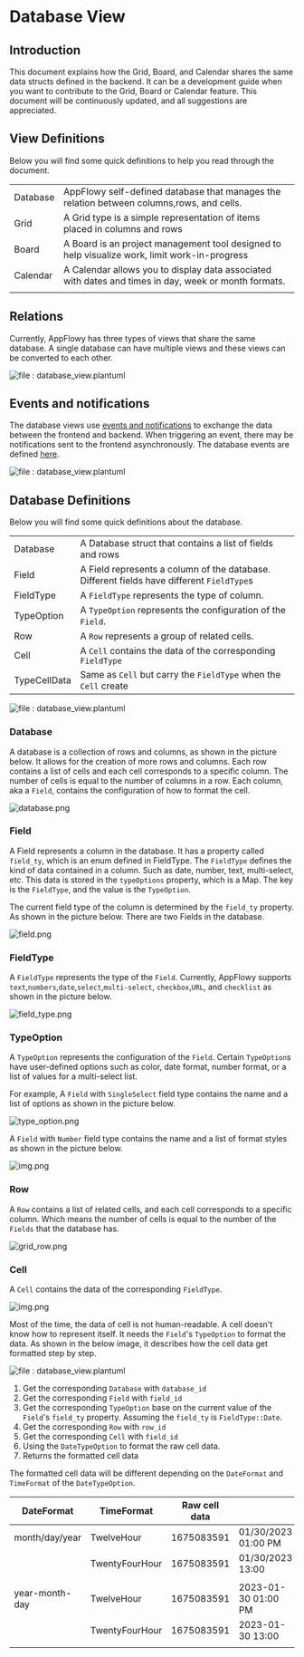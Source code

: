 # Database View

## Introduction

This document explains how the Grid, Board, and Calendar shares the same data structs defined in the backend. It can be a development guide when you want to contribute to the Grid, Board or Calendar feature. This document will be continuously updated, and all suggestions are appreciated.

## View Definitions
Below you will find some quick definitions to help you read through the document.

|          |                                                                                                      |
|----------|------------------------------------------------------------------------------------------------------|
| Database | AppFlowy self-defined database that manages the relation between columns,rows, and cells.            |
| Grid     | A Grid type is a simple representation of items placed in columns and rows                           |
| Board    | A Board is an project management tool designed to help visualize work, limit work-in-progress        |
| Calendar | A Calendar allows you to display data associated with dates and times in day, week or month formats. |
|          |                                                                                                      |

## Relations

Currently, AppFlowy has three types of views that share the same database. A single database can have multiple views and these views can be converted to each other.

![file : database\_view.plantuml](../../../../../uml/output/database\_view.svg)

## Events and notifications

The database views use [events and notifications](https://appflowy.gitbook.io/docs/essential-documentation/contribute-to-appflowy/architecture/frontend/inter-process-communication) to exchange the data between the frontend and backend.
When triggering an event, there may be notifications sent to the frontend asynchronously. The database events are defined [here](https://appflowy.gitbook.io/docs/essential-documentation/contribute-to-appflowy/architecture/frontend/database-view/events).

![file : database\_view.plantuml](../../../../../uml/output/database_view-Events___Notifications.svg)

## Database Definitions

Below you will find some quick definitions about the database.

|              |                                                                                          |
| ------------ | ---------------------------------------------------------------------------------------- |
| Database     | A Database struct that contains a list of fields and rows                              |
| Field        | A Field represents a column of the database. Different fields have different `FieldType`s |
| FieldType    | A `FieldType` represents the type of column.                                             |
| TypeOption   | A `TypeOption` represents the configuration of the `Field`.                              |
| Row          | A `Row` represents a group of related cells.                                             |
| Cell         | A `Cell` contains the data of the corresponding `FieldType`                              |
| TypeCellData | Same as `Cell` but carry the `FieldType` when the `Cell` create                          |

![file : database\_view.plantuml](../../../../../uml/output/database\_view\_classes-Database\_classes\_UML.svg)

### Database
A database is a collection of rows and columns, as shown in the picture below. It allows for the creation of more rows and columns.
Each row contains a list of cells and each cell corresponds to a specific column. The number of cells is equal to
the number of columns in a row. Each column, aka a `Field`, contains the configuration of how to format the cell.

![database.png](assets/database.png)

### Field
A Field represents a column in the database. It has a property called `field_ty`, which is an enum defined in FieldType.
The `FieldType` defines the kind of data contained in a column. Such as date, number, text, multi-select, etc. This data
is stored in the `typeOptions` property, which is a Map. The key is the `FieldType`, and the value is the `TypeOption`.

The current field type of the column is determined by the `field_ty` property. As shown in the picture below. There are two Fields in the database.

![field.png](assets/field.png)

### FieldType
A `FieldType` represents the type of the `Field`. Currently, AppFlowy supports `text`,`numbers`,`date`,`select`,`multi-select`,
`checkbox`,`URL`, and `checklist` as shown in the picture below.

![field_type.png](assets/field_type.png)

### TypeOption
A `TypeOption` represents the configuration of the `Field`. Certain `TypeOption`s have user-defined options such as color,
date format, number format, or a list of values for a multi-select list.

For example, A `Field` with `SingleSelect` field type contains the name and a list of options as shown in the picture below.

![type_option.png](assets/type_option.png)

A `Field` with `Number` field type contains the name and a list of format styles as shown in the picture below.

![img.png](assets/number_type_option.png)

### Row
A `Row` contains a list of related cells, and each cell corresponds to a specific column. Which means the number of cells is
equal to the number of the `Fields` that the database has.

![grid_row.png](assets/grid_row.png)

### Cell
A `Cell` contains the data of the corresponding `FieldType`.

![img.png](assets/cell.png)

Most of the time, the data of cell is not human-readable. A cell doesn't know how to represent itself. It needs the `Field`'s
`TypeOption` to format the data. As shown in the below image, it describes how the cell data get formatted step by step.

![file : database\_view.plantuml](../../../../../uml/output/database\_view\_classes-Read\_Cell\_Sequence.svg)

1. Get the corresponding `Database` with `database_id`
2. Get the corresponding `Field` with `field_id`
3. Get the corresponding `TypeOption` base on the current value of the `Field`'s `field_ty` property. Assuming the `field_ty` is `FieldType::Date`.
4. Get the corresponding `Row` with `row_id`
5. Get the corresponding `Cell` with `field_id`
6. Using the `DateTypeOption` to format the raw cell data.
7. Returns the formatted cell data

The formatted cell data will be different depending on the `DateFormat` and `TimeFormat` of the `DateTypeOption`.

| DateFormat     | TimeFormat     | Raw cell data |                     |
|----------------|----------------|---------------|---------------------|
| month/day/year | TwelveHour     | 1675083591    | 01/30/2023 01:00 PM |
|                | TwentyFourHour | 1675083591    | 01/30/2023 13:00    |
|                |                |               |                     |
| year-month-day | TwelveHour     | 1675083591    | 2023-01-30 01:00 PM |
|                | TwentyFourHour | 1675083591    | 2023-01-30 13:00    |
|                |                |               |                     |
